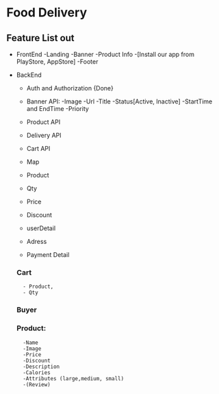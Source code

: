 # Food Delivery
## Feature List out 

* FrontEnd
    -Landing
        -Banner
        -Product Info
        -[Install our app from PlayStore, AppStore]
        -Footer

* BackEnd
    - Auth and Authorization {Done}

    - Banner API:
                -Image
                -Url
                -Title
                -Status[Active, Inactive]
                -StartTime and EndTime
                -Priority

    - Product API
    - Delivery API
    - Cart API
    - Map
     
    - Product
    - Qty
    - Price
    - Discount
    - userDetail
    - Adress
    - Payment Detail

    ### Cart
        - Product,
        - Qty
    
    ### Buyer

    ### Product:
        -Name
        -Image
        -Price
        -Discount
        -Description
        -Calories
        -Attributes (large,medium, small)
        -(Review)
